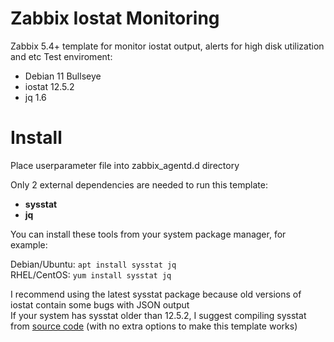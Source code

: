 # Zabbix Iostat Monitoring
Zabbix 5.4+ template for monitor iostat output, alerts for high disk utilization and etc
Test enviroment:  
* Debian 11 Bullseye
* iostat 12.5.2
* jq 1.6

# Install
Place userparameter file into zabbix_agentd.d directory

Only 2 external dependencies are needed to run this template:
* **sysstat**
* **jq**

You can install these tools from your system package manager, for example:  
  
Debian/Ubuntu:
`apt install sysstat jq`   
RHEL/CentOS:
`yum install sysstat jq`  

I recommend using the latest sysstat package because old versions of iostat contain some bugs with JSON output  
If your system has sysstat older than 12.5.2, I suggest compiling sysstat from [source code](https://github.com/sysstat/sysstat) (with no extra options to make this template works)
